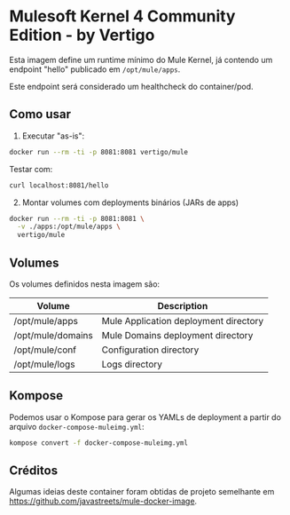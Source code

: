Mulesoft Kernel 4 Community Edition - by Vertigo
=====

Esta imagem define um runtime mínimo do Mule Kernel, já contendo um endpoint "hello" publicado em `/opt/mule/apps`.

Este endpoint será considerado um healthcheck do container/pod.

## Como usar

1. Executar "as-is":

```sh
docker run --rm -ti -p 8081:8081 vertigo/mule
```

Testar com:

```sh
curl localhost:8081/hello
```

2. Montar volumes com deployments binários (JARs de apps)

```sh
docker run --rm -ti -p 8081:8081 \
  -v ./apps:/opt/mule/apps \
  vertigo/mule
```

## Volumes

Os volumes definidos nesta imagem são:

| Volume            | Description                           |
| ----------------- | ------------------------------------- |
| /opt/mule/apps    | Mule Application deployment directory |
| /opt/mule/domains | Mule Domains deployment directory     |
| /opt/mule/conf    | Configuration directory               |
| /opt/mule/logs    | Logs directory                        |

## Kompose

Podemos usar o Kompose para gerar os YAMLs de deployment a partir do arquivo `docker-compose-muleimg.yml`:

```sh
kompose convert -f docker-compose-muleimg.yml
```

## Créditos

Algumas ideias deste container foram obtidas de projeto semelhante em https://github.com/javastreets/mule-docker-image.
